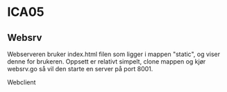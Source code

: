 # ICA05

## Websrv    
Webserveren bruker index.html filen som ligger i mappen "static", og viser denne for brukeren.
Oppsett er relativt simpelt, clone mappen og kjør websrv.go så vil den starte en server på port 8001.   

Webclient
